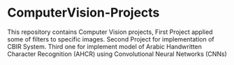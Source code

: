 # ComputerVision-Projects
This repository contains Computer Vision projects, First Project applied some of filters to specific images. Second Project for implementation of CBIR System. Third one for  implement model of Arabic Handwritten Character Recognition (AHCR) using Convolutional Neural Networks (CNNs)
